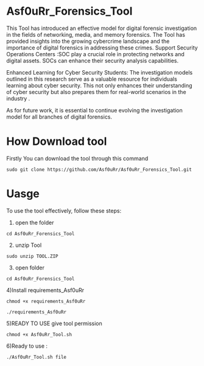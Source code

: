 # Asf0uRr_Forensics_Tool
This Tool has introduced an effective  model for digital forensic investigation in the fields of networking, media, and memory forensics. The Tool has provided insights into the growing cybercrime landscape and the importance of digital forensics in addressing these crimes. 
 Support Security Operations Centers :SOC  play a crucial role in protecting networks and digital assets. SOCs can enhance their security analysis capabilities.

Enhanced Learning for Cyber Security Students: The investigation models outlined in this research serve as a valuable resource for individuals learning about cyber security. This not only enhances their understanding of cyber security but also prepares them for real-world scenarios in the industry . 

As for future work, it is essential to continue evolving the investigation model for all branches of digital forensics.

# How Download tool 
Firstly
You can download the tool through this command
```shell
sudo git clone https://github.com/Asf0uRr/Asf0uRr_Forensics_Tool.git
```
# Uasge
To use the tool effectively, follow these steps:
1) open the folder
 ```shell
cd Asf0uRr_Forensics_Tool 
```
2) unzip Tool
   
```shell
sudo unzip TOOL.ZIP
```
3) open folder
 ```shell
cd Asf0uRr_Forensics_Tool 
```
4)Install requirements_Asf0uRr
 ```shell
chmod +x requirements_Asf0uRr
```
 ```shell
./requirements_Asf0uRr
```
5)READY TO USE 
give tool permission
 ```shell
chmod +x Asf0uRr_Tool.sh
```
6)Ready to use :
 ```shell
./Asf0uRr_Tool.sh file
```





# 

